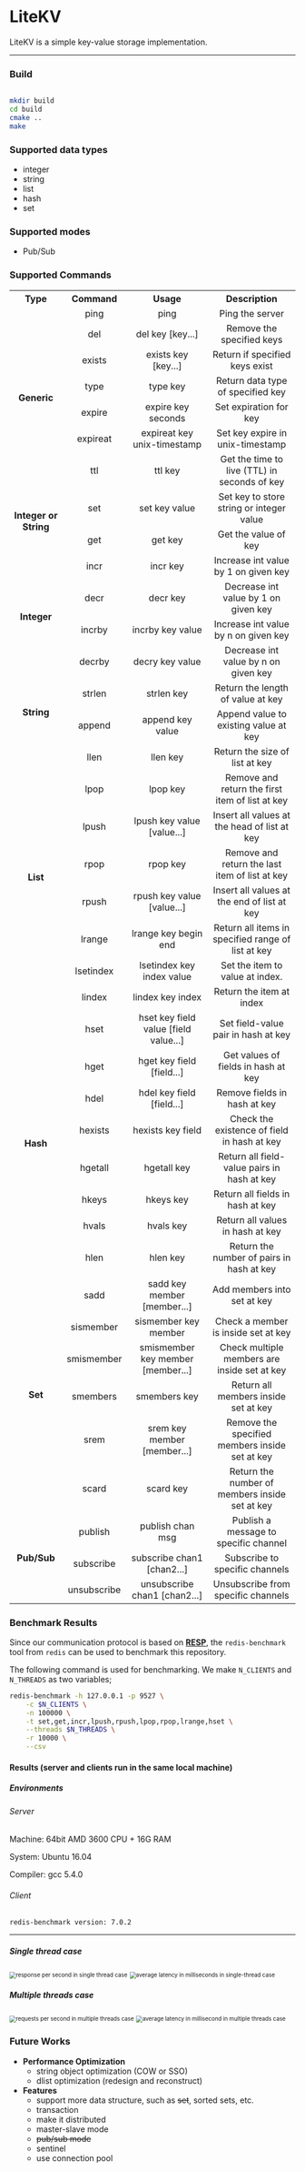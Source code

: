 # LiteKV

LiteKV is a simple key-value storage implementation. 

---

### Build

```bash

mkdir build
cd build
cmake ..
make
```

### Supported data types
* integer
* string
* list
* hash
* set

### Supported modes
* Pub/Sub


### Supported Commands

<table>
  <tr>
  </tr>     
  <tr>         
    <th align="center">Type</th>
    <th align="center">Command</th>
    <th align="center">Usage</th>
    <th align="center">Description</th>     
  </tr>
  <tr>
    <td rowspan="8" align="center"> <b>Generic</b> </td>
  </tr>
  <tr>
    <td align="center"> ping </td>
    <td align="center"> ping </td>
    <td align="center"> Ping the server </td>
  </tr>
  <tr>
    <td align="center"> del </td>
    <td align="center"> del key [key...]</td>
    <td align="center"> Remove the specified keys </td>
  </tr>
  <tr>
    <td align="center"> exists </td>
    <td align="center"> exists key [key...]</td>
    <td align="center"> Return if specified keys exist </td>
  </tr>
  <tr>
    <td align="center"> type </td>
    <td align="center"> type key　</td>
    <td align="center"> Return data type of specified key </td>
  </tr>

  <tr>
    <td align="center"> expire </td>
    <td align="center"> expire key seconds </td>
    <td align="center"> Set expiration for key </td>
  </tr>

  <tr>
      <td align="center"> expireat </td>
      <td align="center"> expireat key unix-timestamp </td>
      <td align="center"> Set key expire in unix-timestamp </td>
    </tr>
    
  <tr>
    <td align="center"> ttl </td>
    <td align="center"> ttl key </td>
    <td align="center"> Get the time to live (TTL) in seconds of key </td>
  </tr>

  <tr>
    <td rowspan="3" align="center"> <b>Integer or String</b> </td>
  </tr>
  <tr>
    <td align="center"> set </td>
    <td align="center"> set key value </td>
    <td align="center"> Set key to store string or integer value </td>
  </tr>
  <tr>
    <td align="center"> get </td>
    <td align="center"> get key　</td>
    <td align="center"> Get the value of key </td>
  </tr>

  <tr>
    <td rowspan="5" align="center"> <b>Integer</b> </td>
  </tr>
  <tr>
    <td align="center"> incr </td>
    <td align="center"> incr key </td>
    <td align="center"> Increase int value by 1 on given key </td>
  </tr>
  <tr>
    <td align="center"> decr </td>
    <td align="center"> decr key </td>
    <td align="center"> Decrease int value by 1 on given key </td>
  </tr>
  <tr>
    <td align="center"> incrby </td>
    <td align="center"> incrby key value </td>
    <td align="center"> Increase int value by n on given key </td>
  </tr>
  <tr>
    <td align="center"> decrby </td>
    <td align="center"> decry key value </td>
    <td align="center"> Decrease int value by n on given key </td>
  </tr>

  <tr>
    <td rowspan="3" align="center"> <b>String</b> </td>
  </tr>
  <tr>
    <td align="center"> strlen </td>
    <td align="center"> strlen key </td>
    <td align="center"> Return the length of value at key </td>
  </tr>
  <tr>
    <td align="center"> append </td>
    <td align="center"> append key value　</td>
    <td align="center"> Append value to existing value at key </td>
  </tr>

  <tr>
    <td rowspan="9" align="center"> <b>List</b> </td>
  </tr>

  <tr>
    <td align="center"> llen </td>
    <td align="center"> llen key　</td>
    <td align="center"> Return the size of list at key </td>
  </tr>

  <tr>
    <td align="center"> lpop </td>
    <td align="center"> lpop key　</td>
    <td align="center"> Remove and return the first item of list at key </td>
  </tr>

  <tr>
    <td align="center"> lpush </td>
    <td align="center"> lpush key value [value...]　</td>
    <td align="center"> Insert all values at the head of list at key </td>
  </tr>

  <tr>
    <td align="center"> rpop </td>
    <td align="center"> rpop key </td>
    <td align="center"> Remove and return the last item of list at key </td>
  </tr>

  <tr>
    <td align="center"> rpush </td>
    <td align="center"> rpush key value [value...]　</td>
    <td align="center"> Insert all values at the end of list at key </td>
  </tr>

  <tr>
    <td align="center"> lrange </td>
    <td align="center"> lrange key begin end </td>
    <td align="center"> Return all items in specified range of list at key </td>
  </tr>

  <tr>
    <td align="center"> lsetindex </td>
    <td align="center"> lsetindex key index value　</td>
    <td align="center"> Set the item to value at index. </td>
  </tr>

  <tr>
    <td align="center"> lindex </td>
    <td align="center"> lindex key index　</td>
    <td align="center"> Return the item at index </td>
  </tr>  

  <tr>
    <td rowspan="9" align="center"> <b>Hash</b> </td>
  </tr>

  <tr>
    <td align="center"> hset </td>
    <td align="center"> hset key field value [field value...]</td>
    <td align="center"> Set field-value pair in hash at key </td>
  </tr>

  <tr>
    <td align="center"> hget </td>
    <td align="center"> hget key field [field...] </td>
    <td align="center"> Get values of fields in hash at key </td>
  </tr>  

  <tr>
    <td align="center"> hdel </td>
    <td align="center"> hdel key field [field...]　</td>
    <td align="center"> Remove fields in hash at key </td>
  </tr>  

  <tr>
    <td align="center"> hexists </td>
    <td align="center"> hexists key field　</td>
    <td align="center"> Check the existence of field in hash at key </td>
  </tr>  

  <tr>
    <td align="center"> hgetall </td>
    <td align="center"> hgetall key　</td>
    <td align="center"> Return all field-value pairs in hash at key </td>
  </tr>  

  <tr>
    <td align="center"> hkeys </td>
    <td align="center"> hkeys key　</td>
    <td align="center"> Return all fields in hash at key </td>
  </tr>  

  <tr>
    <td align="center"> hvals </td>
    <td align="center"> hvals key　</td>
    <td align="center"> Return all values in hash at key </td>
  </tr>  

  <tr>
    <td align="center"> hlen </td>
    <td align="center"> hlen key　</td>
    <td align="center"> Return the number of pairs in hash at key </td>
  </tr>  

  <tr>
    <td rowspan="7" align="center"> <b>Set</b> </td>
  </tr>

  <tr>
    <td align="center"> sadd </td>
    <td align="center"> sadd key member [member...] </td>
    <td align="center"> Add members into set at key </td>
  </tr>

  <tr>
    <td align="center"> sismember </td>
    <td align="center"> sismember key member </td>
    <td align="center"> Check a member is inside set at key </td>
  </tr>  

  <tr>
    <td align="center"> smismember </td>
    <td align="center"> smismember key member [member...] </td>
    <td align="center"> Check multiple members are inside set at key </td>
  </tr>  

  <tr>
    <td align="center"> smembers </td>
    <td align="center"> smembers key </td>
    <td align="center"> Return all members inside set at key </td>
  </tr>  

  <tr>
    <td align="center"> srem </td>
    <td align="center"> srem key member [member...] </td>
    <td align="center"> Remove the specified members inside set at key </td>
  </tr>  

  <tr>
    <td align="center"> scard </td>
    <td align="center"> scard key　</td>
    <td align="center"> Return the number of members inside set at key </td>
  </tr>

  <tr>
    <td rowspan="4" align="center"> <b>Pub/Sub</b> </td>
  </tr>

  <tr>
    <td align="center"> publish </td>
    <td align="center"> publish chan msg </td>
    <td align="center"> Publish a message to specific channel </td>
  </tr> 

  <tr>
    <td align="center"> subscribe </td>
    <td align="center"> subscribe chan1 [chan2...] </td>
    <td align="center"> Subscribe to specific channels </td>
  </tr> 

  <tr>
    <td align="center"> unsubscribe </td>
    <td align="center"> unsubscribe chan1 [chan2...] </td>
    <td align="center"> Unsubscribe from specific channels </td>
  </tr>

</table>



### Benchmark Results

Since our communication protocol is based on **[RESP](https://redis.io/docs/reference/protocol-spec/)**, the `redis-benchmark` tool from `redis` can be used to benchmark this repository.

The following command is used for benchmarking. We make `N_CLIENTS` and `N_THREADS` as two variables;

```bash
redis-benchmark -h 127.0.0.1 -p 9527 \
	-c $N_CLIENTS \
	-n 100000 \
	-t set,get,incr,lpush,rpush,lpop,rpop,lrange,hset \
	--threads $N_THREADS \
	-r 10000 \
	--csv
```

#### Results (server and clients run in the same local machine)

##### Environments

###### Server

Machine:   64bit AMD 3600 CPU + 16G RAM

System:     Ubuntu 16.04

Compiler:  gcc 5.4.0

###### Client

`redis-benchmark version: 7.0.2`

---

##### Single thread case

<img src="benchmark/figures/st-rps.png" alt="response per second in single thread case" style="zoom:70%;" />



<img src="benchmark/figures/st-avg-latency-ms.png" alt="average latency in milliseconds in single-thread case" style="zoom:70%;" />

##### Multiple threads case

<img src="benchmark/figures/mt-rps.png" alt="requests per second in multiple threads case" style="zoom:70%;" />

<img src="benchmark/figures/mt-avg-latency-ms.png" alt="average latency in millisecond in multiple threads case" style="zoom:70%;" />

### Future Works

* **Performance Optimization**
  * string object optimization (COW or SSO)
  * dlist optimization (redesign and reconstruct)
* **Features**
  * support more data structure, such as ~~set~~, sorted sets, etc.
  * transaction
  * make it distributed
  * master-slave mode
  * ~~pub/sub mode~~
  * sentinel
  * use connection pool

